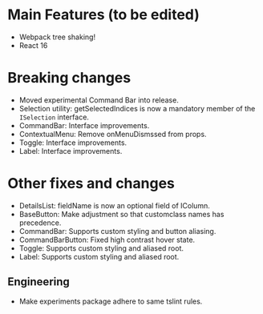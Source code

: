 [comment]: <> (Placeholder area for describing webpack)

# Main Features (to be edited)
* Webpack tree shaking!
* React 16

# Breaking changes
* Moved experimental Command Bar into release.
* Selection utility: getSelectedIndices is now a mandatory member of the `ISelection` interface.
* CommandBar: Interface improvements.
* ContextualMenu: Remove onMenuDismssed from props.
* Toggle: Interface improvements.
* Label: Interface improvements.

# Other fixes and changes
* DetailsList: fieldName is now an optional field of IColumn.
* BaseButton: Make adjustment so that customclass names has precedence.
* CommandBar: Supports custom styling and button aliasing.
* CommandBarButton: Fixed high contrast hover state.
* Toggle: Supports custom styling and aliased root.
* Label: Supports custom styling and aliased root.

## Engineering
* Make experiments package adhere to same tslint rules.
